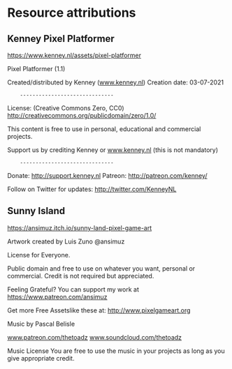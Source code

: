 # Resource attributions

## Kenney Pixel Platformer
https://www.kenney.nl/assets/pixel-platformer

Pixel Platformer (1.1)

Created/distributed by Kenney (www.kenney.nl)
Creation date: 03-07-2021

		------------------------------

License: (Creative Commons Zero, CC0)
http://creativecommons.org/publicdomain/zero/1.0/

This content is free to use in personal, educational and commercial projects.


Support us by crediting Kenney or www.kenney.nl (this is not mandatory)

		------------------------------

Donate:   http://support.kenney.nl
Patreon:  http://patreon.com/kenney/

Follow on Twitter for updates:
http://twitter.com/KenneyNL

## Sunny Island
https://ansimuz.itch.io/sunny-land-pixel-game-art

Artwork created by Luis Zuno @ansimuz

License for Everyone. 

Public domain and free to use on whatever you want, personal or commercial. Credit is not required but appreciated.

Feeling Grateful?
You can support my work at https://www.patreon.com/ansimuz

Get more Free Assetslike these at: http://www.pixelgameart.org

Music by Pascal Belisle

www.patreon.com/thetoadz
www.soundcloud.com/thetoadz

Music License
You are free to use the music in your projects as long as you give appropriate credit.

